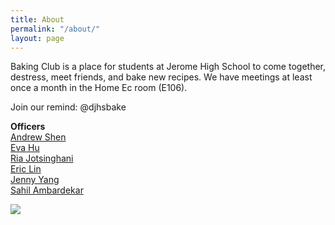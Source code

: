 ```yaml
---
title: About
permalink: "/about/"
layout: page
---
```


Baking Club is a place for students at Jerome High School to come together, destress, meet friends, and bake new recipes. We have meetings at least once a month in the Home Ec room (E106).   
   
Join our remind: @djhsbake   
   
**Officers**   
[Andrew Shen
](mailto:19shen_andrew@dublinstudents.net)   
[Eva Hu](mailto:19hu_eva@dublinstudents.net)   
[Ria Jotsinghani](mailto:19jotsinghani_ria@dublinstudents.net)   
[Eric Lin](mailto:19lin_eric@dublinstudents.net)   
[Jenny Yang](mailto:19jenny_yang@dublinstudents.net)   
[Sahil Ambardekar](mailto:19ambardekar_sahil@dublinstudents.net)   
   
<img src="https://cdn.jamieoliver.com/news-and-features/features/wp-content/uploads/sites/2/2016/10/piping_coolcakes-1024x683.jpg">